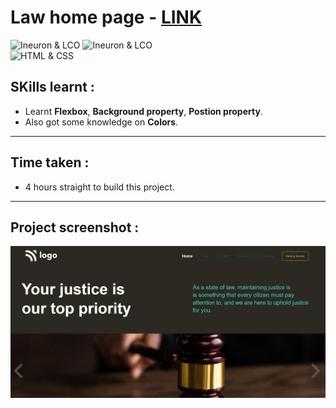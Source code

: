 # Law home page - [LINK](law3-home-page.netlify.app)
![Ineuron & LCO](https://img.shields.io/badge/Ineuron-LCO-brightgreen) 
![Ineuron & LCO](https://img.shields.io/badge/Hitesh%20Choudhary-Full--stack--JS--bootcamp-brightgreen)
<br>
![HTML & CSS](https://img.shields.io/badge/HTML-CSS-yellowgreen)

## SKills learnt :
- Learnt **Flexbox**, **Background property**, **Postion property**. 
- Also got some knowledge on **Colors**.
***
## Time taken : 
- 4 hours straight to build this project.
***
## Project screenshot :
![Project-3/Law home page](./Project-SS/Project_home_page-SS.PNG)